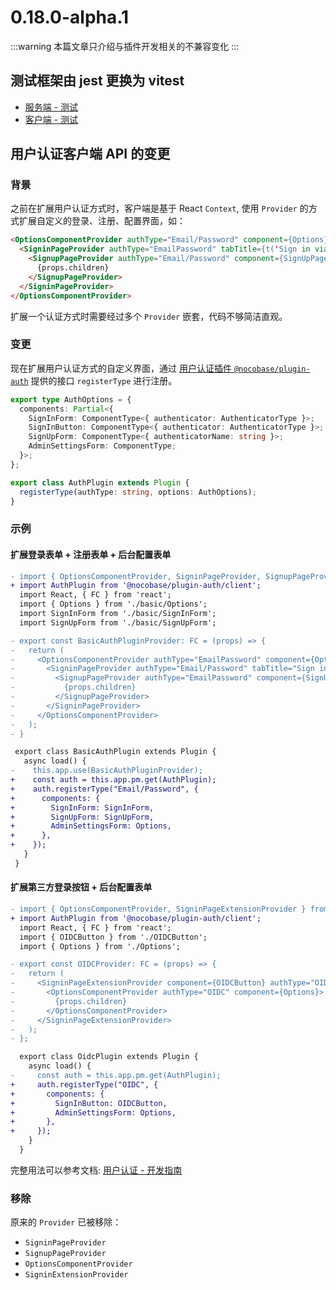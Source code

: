 # 0.18.0-alpha.1

:::warning
本篇文章只介绍与插件开发相关的不兼容变化
:::

## 测试框架由 jest 更换为 vitest

- [服务端 - 测试](/development/server/test)
- [客户端 - 测试](/development/client/test)

## 用户认证客户端 API 的变更

### 背景

之前在扩展用户认证方式时，客户端是基于 React `Context`, 使用 `Provider` 的方式扩展自定义的登录、注册、配置界面，如：

```html
<OptionsComponentProvider authType="Email/Password" component={Options}>
  <SigninPageProvider authType="EmailPassword" tabTitle={t('Sign in via password')} component={SignInPage}>
    <SignupPageProvider authType="Email/Password" component={SignUpPage}>
      {props.children}
    </SignupPageProvider>
  </SigninPageProvider>
</OptionsComponentProvider>
```

扩展一个认证方式时需要经过多个 `Provider` 嵌套，代码不够简洁直观。

### 变更

现在扩展用户认证方式的自定义界面，通过 [用户认证插件 `@nocobase/plugin-auth`](../plugins/auth/index.md) 提供的接口 `registerType` 进行注册。

```ts
export type AuthOptions = {
  components: Partial<{
    SignInForm: ComponentType<{ authenticator: AuthenticatorType }>;
    SignInButton: ComponentType<{ authenticator: AuthenticatorType }>;
    SignUpForm: ComponentType<{ authenticatorName: string }>;
    AdminSettingsForm: ComponentType;
  }>;
};

export class AuthPlugin extends Plugin {
  registerType(authType: string, options: AuthOptions);
}
```

### 示例

#### 扩展登录表单 + 注册表单 + 后台配置表单

```diff
- import { OptionsComponentProvider, SigninPageProvider, SignupPageProvider } from '@nocobase/client';
+ import AuthPlugin from '@nocobase/plugin-auth/client';
  import React, { FC } from 'react';
  import { Options } from './basic/Options';
  import SignInForm from './basic/SignInForm';
  import SignUpForm from './basic/SignUpForm';

- export const BasicAuthPluginProvider: FC = (props) => {
-   return (
-     <OptionsComponentProvider authType="EmailPassword" component={Options}>
-       <SigninPageProvider authType="Email/Password" tabTitle="Sign in via password" component={SignInForm}>
-         <SignupPageProvider authType="EmailPassword" component={SignUpForm}>
-           {props.children}
-         </SignupPageProvider>
-       </SigninPageProvider>
-     </OptionsComponentProvider>
-   );
- }

 export class BasicAuthPlugin extends Plugin {
   async load() {
-    this.app.use(BasicAuthPluginProvider);
+    const auth = this.app.pm.get(AuthPlugin);
+    auth.registerType("Email/Password", {
+      components: {
+        SignInForm: SignInForm,
+        SignUpForm: SignUpForm,
+        AdminSettingsForm: Options,
+      },
+    });
   }
 }
```

#### 扩展第三方登录按钮 + 后台配置表单

```diff
- import { OptionsComponentProvider, SigninPageExtensionProvider } from '@nocobase/client';
+ import AuthPlugin from '@nocobase/plugin-auth/client';
  import React, { FC } from 'react';
  import { OIDCButton } from './OIDCButton';
  import { Options } from './Options';

- export const OIDCProvider: FC = (props) => {
-   return (
-     <SigninPageExtensionProvider component={OIDCButton} authType="OIDC">
-       <OptionsComponentProvider authType="OIDC" component={Options}>
-         {props.children}
-       </OptionsComponentProvider>
-     </SigninPageExtensionProvider>
-   );
- };

  export class OidcPlugin extends Plugin {
    async load() {
-     const auth = this.app.pm.get(AuthPlugin);
+     auth.registerType("OIDC", {
+       components: {
+         SignInButton: OIDCButton,
+         AdminSettingsForm: Options,
+       },
+     });
    }
  }
```

完整用法可以参考文档: [用户认证 - 开发指南](../plugins/auth/dev/guide.md)

### 移除

原来的 `Provider` 已被移除：

- `SigninPageProvider`
- `SignupPageProvider`
- `OptionsComponentProvider`
- `SigninExtensionProvider`
